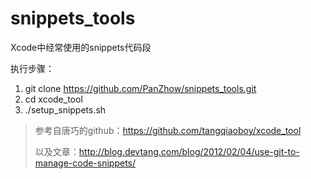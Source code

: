 # snippets_tools
Xcode中经常使用的snippets代码段

执行步骤：

1. git clone https://github.com/PanZhow/snippets_tools.git
2. cd xcode_tool
3. ./setup_snippets.sh



> 参考自唐巧的github：https://github.com/tangqiaoboy/xcode_tool
> 
> 以及文章：http://blog.devtang.com/blog/2012/02/04/use-git-to-manage-code-snippets/
